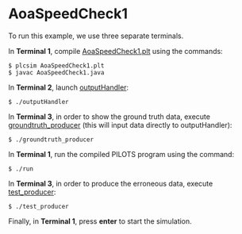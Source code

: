 # AoaSpeedCheck1

To run this example, we use three separate terminals.

In **Terminal 1**, compile [AoaSpeedCheck1.plt](./AoaSpeedCheck1.plt) using the commands:
```
$ plcsim AoaSpeedCheck1.plt
$ javac AoaSpeedCheck1.java
```

In **Terminal 2**, launch [outputHandler](./outputHandler):
```
$ ./outputHandler
```

In **Terminal 3**, in order to show the ground truth data, execute [groundtruth_producer](./groundtruth_producer) (this will input data directly to outputHandler):
```
$ ./groundtruth_producer
```

In **Terminal 1**, run the compiled PILOTS program using the command:
```
$ ./run
```

In **Terminal 3**, in order to produce the erroneous data, execute [test_producer](./test_producer):
```
$ ./test_producer
```

Finally, in **Terminal 1**, press **enter** to start the simulation.


